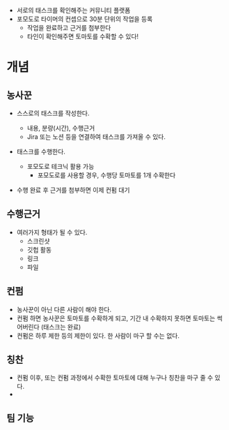 - 서로의 태스크를 확인해주는 커뮤니티 플랫폼
- 포모도로 타이머의 컨셉으로 30분 단위의 작업을 등록
	- 작업을 완료하고 근거를 첨부한다
	- 타인이 확인해주면 토마토를 수확할 수 있다!

# 개념

## 농사꾼

- 스스로의 태스크를 작성한다. 
	- 내용, 분량(시간), 수행근거
	- Jira 또는 노션 등을 연결하여 태스크를 가져올 수 있다.

- 태스크를 수행한다.
	- 포모도로 테크닉 활용 가능
		- 포모도로를 사용할 경우, 수행당 토마토를 1개 수확한다

- 수행 완료 후 근거를 첨부하면 이제 컨펌 대기

## 수행근거

- 여러가지 형태가 될 수 있다.
	- 스크린샷
	- 깃헙 활동
	- 링크
	- 파일

## 컨펌

- 농사꾼이 아닌 다른 사람이 해야 한다. 
- 컨펌 하면 농사꾼은 토마토를 수확하게 되고, 기간 내 수확하지 못하면 토마토는 썩어버린다 (태스크는 완료)
- 컨펌은 하루 제한 등의 제한이 있다. 한 사람이 마구 할 수는 없다. 

## 칭찬

- 컨펌 이후, 또는 컨펌 과정에서 수확한 토마토에 대해 누구나 칭찬을 마구 줄 수 있다.
- 

## 팀 기능